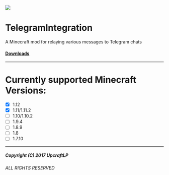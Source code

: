 ![](https://telegram.org/img/t_logo.png)
# TelegramIntegration
A Minecraft mod for relaying various messages to Telegram chats

#### [Downloads](https://minecraft.curseforge.com/projects/telegram-integration)
---
# Currently supported Minecraft Versions:
  - [x] 1.12
  - [x] 1.11/1.11.2
  - [ ] 1.10/1.10.2
  - [ ] 1.9.4
  - [ ] 1.8.9
  - [ ] 1.8
  - [ ] 1.7.10
---


##### Copyright (C) 2017 UpcraftLP

###### ALL RIGHTS RESERVED
